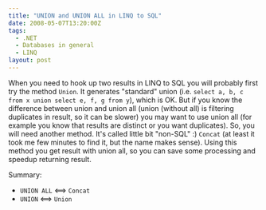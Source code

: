 ```yaml
---
title: "UNION and UNION ALL in LINQ to SQL"
date: 2008-05-07T13:20:00Z
tags:
  - .NET
  - Databases in general
  - LINQ
layout: post
---
```

When you need to hook up two results in LINQ to SQL you will probably first try the method `Union`. It generates "standard" union (i.e. `select a, b, c from x union select e, f, g from y`), which is OK. But if you know the difference between union and union all (union (without all) is filtering duplicates in result, so it can be slower) you may want to use union all (for example you know that results are distinct or you want duplicates). So, you will need another method. It's called little bit "non-SQL" :) `Concat` (at least it took me few minutes to find it, but the name makes sense). Using this method you get result with union all, so you can save some processing and speedup returning result.

Summary: 
* `UNION ALL` <==> `Concat`
* `UNION` <==> `Union`